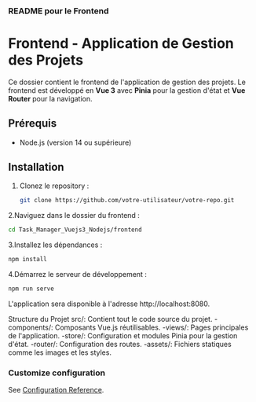 ### README pour le Frontend

# Frontend - Application de Gestion des Projets

Ce dossier contient le frontend de l'application de gestion des projets. Le frontend est développé en **Vue 3** avec **Pinia** pour la gestion d'état et **Vue Router** pour la navigation.

## Prérequis

- Node.js (version 14 ou supérieure)

## Installation

1. Clonez le repository :

   ```bash
   git clone https://github.com/votre-utilisateur/votre-repo.git

2.Naviguez dans le dossier du frontend :

   ```bash
  cd Task_Manager_Vuejs3_Nodejs/frontend
   ```

3.Installez les dépendances :

   ```bash
  npm install
   ```

4.Démarrez le serveur de développement :

   ```bash
  npm run serve
   ```
L'application sera disponible à l'adresse http://localhost:8080.

Structure du Projet
  src/: Contient tout le code source du projet.
    -components/: Composants Vue.js réutilisables.
    -views/: Pages principales de l'application.
    -store/: Configuration et modules Pinia pour la gestion d'état.
    -router/: Configuration des routes.
    -assets/: Fichiers statiques comme les images et les styles.


### Customize configuration
See [Configuration Reference](https://cli.vuejs.org/config/).
